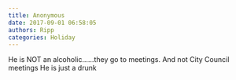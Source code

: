 ```yaml
---
title: Anonymous
date: 2017-09-01 06:58:05
authors: Ripp
categories: Holiday
---
```


 He is NOT an alcoholic......they go to meetings. And not City Council meetings
He is just a drunk